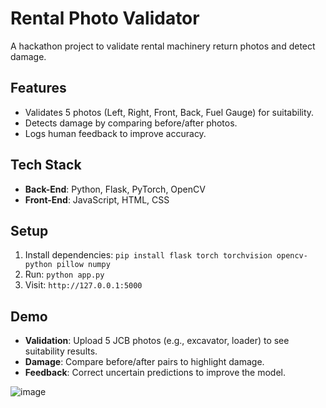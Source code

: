 # Rental Photo Validator
A hackathon project to validate rental machinery return photos and detect damage.

## Features
- Validates 5 photos (Left, Right, Front, Back, Fuel Gauge) for suitability.
- Detects damage by comparing before/after photos.
- Logs human feedback to improve accuracy.

## Tech Stack
- **Back-End**: Python, Flask, PyTorch, OpenCV
- **Front-End**: JavaScript, HTML, CSS

## Setup
1. Install dependencies: `pip install flask torch torchvision opencv-python pillow numpy`
2. Run: `python app.py`
3. Visit: `http://127.0.0.1:5000`

## Demo
- **Validation**: Upload 5 JCB photos (e.g., excavator, loader) to see suitability results.
- **Damage**: Compare before/after pairs to highlight damage.
- **Feedback**: Correct uncertain predictions to improve the model.

![image](https://github.com/user-attachments/assets/b12b9314-6c3b-4d54-b808-5f64d91210cc)
